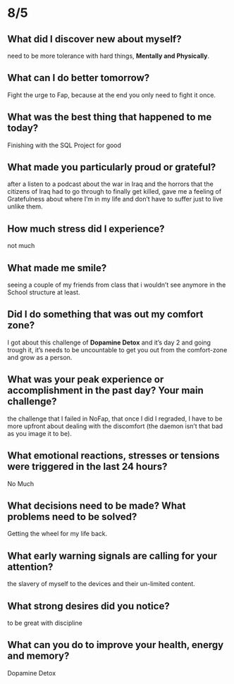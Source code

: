 # 8/5

## **What did I discover new about myself?**

need to be more tolerance with hard things, **Mentally and Physically**.

## **What can I do better tomorrow?**

Fight the urge to Fap, because at the end you only need to fight it once.

## **What was the best thing that happened to me today?**

Finishing with the SQL Project for good

## **What made you particularly proud or grateful?**

after a listen to a podcast about the war in Iraq and the horrors that the citizens of Iraq had to go through to finally get killed, gave me a feeling of Gratefulness about where I’m in my life and don’t have to suffer just to live unlike them.   

## **How much stress did I experience?**

not much

## **What made me smile?**

seeing a couple of my friends from class that i wouldn’t see anymore in the School structure at least.

## **Did I do something that was out my comfort zone?**

I got about this challenge of **Dopamine Detox** and it’s day 2 and going trough it, it’s needs to be uncountable to get you out from the comfort-zone and grow as a person.   

## What was your peak experience or accomplishment in the past day? Your main challenge?

the challenge that I failed in NoFap, that once I did I regraded, I have to be more upfront about dealing with the discomfort (the daemon isn’t that bad as you image it to be).

## What emotional reactions, stresses or tensions were triggered in the last 24 hours?

No Much

## What decisions need to be made? What problems need to be solved?

Getting the wheel for my life back. 

## What early warning signals are calling for your attention?

the slavery of myself to the devices and their un-limited content.

## What strong desires did you notice?

to be great with discipline

## What can you do to improve your health, energy and memory?

Dopamine Detox